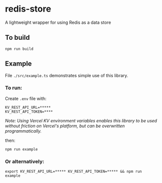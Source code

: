 # redis-store
A lightweight wrapper for using Redis as a data store

## To build
```
npm run build
```

## Example
File `./src/example.ts` demonstrates simple use of this library.

### To run:

Create `.env` file with:
```
KV_REST_API_URL=*****
KV_REST_API_TOKEN=****
```
*Note: Using Vercel KV environment variables enables this library to be used without friction on Vercel's platform, but can be overwritten programmatically.*

then:
```
npm run example
```

### Or alternatively:

```
export KV_REST_API_URL=***** KV_REST_API_TOKEN=***** && npm run example
```
